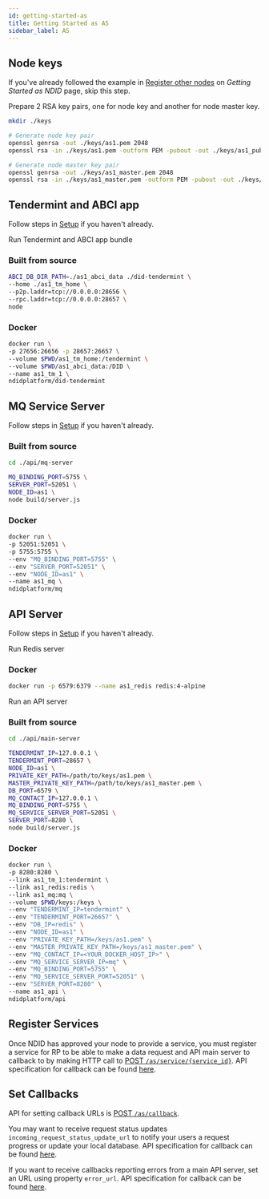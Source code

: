 ```yaml
---
id: getting-started-as
title: Getting Started as AS
sidebar_label: AS
---
```


## Node keys

If you've already followed the example in [Register other nodes](/docs/getting-started-ndid#register-other-nodes) on _Getting Started as NDID_ page, skip this step.

Prepare 2 RSA key pairs, one for node key and another for node master key.

```sh
mkdir ./keys

# Generate node key pair
openssl genrsa -out ./keys/as1.pem 2048
openssl rsa -in ./keys/as1.pem -outform PEM -pubout -out ./keys/as1_pub.pem

# Generate node master key pair
openssl genrsa -out ./keys/as1_master.pem 2048
openssl rsa -in ./keys/as1_master.pem -outform PEM -pubout -out ./keys/as1_master_pub.pem
```

## Tendermint and ABCI app

Follow steps in [Setup](/getting-started/setup.html#setup-more-tendermint-nodes) if you haven't already.

Run Tendermint and ABCI app bundle

### Built from source

```sh
ABCI_DB_DIR_PATH=./as1_abci_data ./did-tendermint \
--home ./as1_tm_home \
--p2p.laddr=tcp://0.0.0.0:28656 \
--rpc.laddr=tcp://0.0.0.0:28657 \
node
```

### Docker

```sh
docker run \
-p 27656:26656 -p 28657:26657 \
--volume $PWD/as1_tm_home:/tendermint \
--volume $PWD/as1_abci_data:/DID \
--name as1_tm_1 \
ndidplatform/did-tendermint
```

## MQ Service Server

Follow steps in [Setup](/getting-started-setup#api-server) if you haven't already.

### Built from source

```sh
cd ./api/mq-server

MQ_BINDING_PORT=5755 \
SERVER_PORT=52051 \
NODE_ID=as1 \
node build/server.js
```

### Docker

```sh
docker run \
-p 52051:52051 \
-p 5755:5755 \
--env "MQ_BINDING_PORT=5755" \
--env "SERVER_PORT=52051" \
--env "NODE_ID=as1" \
--name as1_mq \
ndidplatform/mq
```

## API Server

Follow steps in [Setup](/getting-started/setup.html#api-server) if you haven't already.

Run Redis server

### Docker

```sh
docker run -p 6579:6379 --name as1_redis redis:4-alpine
```

Run an API server

### Built from source

```sh
cd ./api/main-server

TENDERMINT_IP=127.0.0.1 \
TENDERMINT_PORT=28657 \
NODE_ID=as1 \
PRIVATE_KEY_PATH=/path/to/keys/as1.pem \
MASTER_PRIVATE_KEY_PATH=/path/to/keys/as1_master.pem \
DB_PORT=6579 \
MQ_CONTACT_IP=127.0.0.1 \
MQ_BINDING_PORT=5755 \
MQ_SERVICE_SERVER_PORT=52051 \
SERVER_PORT=8280 \
node build/server.js
```

### Docker

```sh
docker run \
-p 8280:8280 \
--link as1_tm_1:tendermint \
--link as1_redis:redis \
--link as1_mq:mq \
--volume $PWD/keys:/keys \
--env "TENDERMINT_IP=tendermint" \
--env "TENDERMINT_PORT=26657" \
--env "DB_IP=redis" \
--env "NODE_ID=as1" \
--env "PRIVATE_KEY_PATH=/keys/as1.pem" \
--env "MASTER_PRIVATE_KEY_PATH=/keys/as1_master.pem" \
--env "MQ_CONTACT_IP=<YOUR_DOCKER_HOST_IP>" \
--env "MQ_SERVICE_SERVER_IP=mq" \
--env "MQ_BINDING_PORT=5755" \
--env "MQ_SERVICE_SERVER_PORT=52051" \
--env "SERVER_PORT=8280" \
--name as1_api \
ndidplatform/api
```

## Register Services

Once NDID has approved your node to provide a service, you must register a service for RP to be able to make a data request and API main server to callback to by making HTTP call to [POST `/as/service/{service_id}`](https://app.swaggerhub.com/apis/NDID/authoritative_source_api/3.0#/default/register_service). API specification for callback can be found [here](https://app.swaggerhub.com/apis/NDID/as_callback/3.0#/default/data_request).

## Set Callbacks

API for setting callback URLs is [POST `/as/callback`](https://app.swaggerhub.com/apis/NDID/authoritative_source_api/3.0#/default/set_callback_url).

You may want to receive request status updates `incoming_request_status_update_url` to notify your users a request progress or update your local database. API specification for callback can be found [here](https://app.swaggerhub.com/apis/NDID/as_callback/3.0#/default/post_as_request_status_update).

If you want to receive callbacks reporting errors from a main API server, set an URL using property `error_url`. API specification for callback can be found [here](https://app.swaggerhub.com/apis/NDID/as_callback/3.0#/default/post_as_error).

